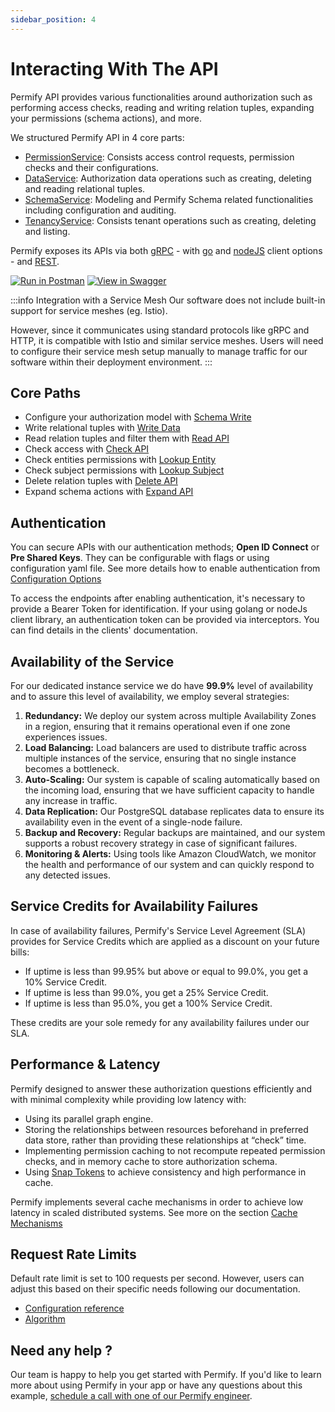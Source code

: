 ```yaml
---
sidebar_position: 4
---
```


# Interacting With The API

Permify API provides various functionalities around authorization such as performing access checks, reading and writing relation tuples, expanding your permissions (schema actions), and more.

We structured Permify API in 4 core parts:

- [PermissionService]: Consists access control requests, permission checks and their configurations.
- [DataService]: Authorization data operations such as creating, deleting and reading relational tuples.
- [SchemaService]: Modeling and Permify Schema related functionalities including configuration and auditing.
- [TenancyService]: Consists tenant operations such as creating, deleting and listing.

Permify exposes its APIs via both [gRPC](https://buf.build/permify/permify/docs/main:base.v1) - with [go] and [nodeJS] client options - and [REST](https://restfulapi.net/).

[PermissionService]: ../../api-overview/permission
[DataService]: ../../api-overview/data
[SchemaService]: ../../api-overview/schema
[TenancyService]: ../../api-overview/tenancy
[go]: https://github.com/Permify/permify-go
[nodeJS]: https://github.com/Permify/permify-node

[![Run in Postman](https://run.pstmn.io/button.svg)](https://www.postman.com/permify-dev/workspace/permify/collection)
[![View in Swagger](http://jessemillar.github.io/view-in-swagger-button/button.svg)](https://permify.github.io/permify-swagger/)

:::info Integration with a Service Mesh
Our software does not include built-in support for service meshes (eg. Istio). 

However, since it communicates using standard protocols like gRPC and HTTP, it is compatible with Istio and similar service meshes. Users will need to configure their service mesh setup manually to manage traffic for our software within their deployment environment.
:::

## Core Paths

- Configure your authorization model with [Schema Write](../api-overview/schema/write-schema.md)
- Write relational tuples with [Write Data](../api-overview/data/write-data.md)
- Read relation tuples and filter them with [Read API](../api-overview/data/read-relationships.md)
- Check access with [Check API](../api-overview/permission/check-api.md)
- Check entities permissions with [Lookup Entity](../api-overview/permission/lookup-entity.md)
- Check subject permissions with [Lookup Subject](../api-overview/permission/lookup-subject.md)
- Delete relation tuples with [Delete API](../api-overview/data/delete-data.md)
- Expand schema actions with [Expand API](../api-overview/permission/expand-api.md)

## Authentication

You can secure APIs with our authentication methods; **Open ID Connect** or **Pre Shared Keys**. They can be configurable with flags or using configuration yaml file. See more details how to enable authentication from [Configuration Options](../reference/configuration.md)

To access the endpoints after enabling authentication, it's necessary to provide a Bearer Token for identification. If your using golang or nodeJs client library, an authentication token can be provided via interceptors. You can find details in the clients' documentation.

## Availability of the Service

For our dedicated instance service we do have **99.9%** level of availability and to assure this level of availability, we employ several strategies:

1. **Redundancy:** We deploy our system across multiple Availability Zones in a region, ensuring that it remains operational even if one zone experiences issues.
2. **Load Balancing:** Load balancers are used to distribute traffic across multiple instances of the service, ensuring that no single instance becomes a bottleneck.
3. **Auto-Scaling:** Our system is capable of scaling automatically based on the incoming load, ensuring that we have sufficient capacity to handle any increase in traffic.
4. **Data Replication:** Our PostgreSQL database replicates data to ensure its availability even in the event of a single-node failure.
5. **Backup and Recovery:** Regular backups are maintained, and our system supports a robust recovery strategy in case of significant failures.
6. **Monitoring & Alerts:** Using tools like Amazon CloudWatch, we monitor the health and performance of our system and can quickly respond to any detected issues.

## Service Credits for Availability Failures

In case of availability failures, Permify's Service Level Agreement (SLA) provides for Service Credits which are applied as a discount on your future bills:

- If uptime is less than 99.95% but above or equal to 99.0%, you get a 10% Service Credit.
- If uptime is less than 99.0%, you get a 25% Service Credit.
- If uptime is less than 95.0%, you get a 100% Service Credit.

These credits are your sole remedy for any availability failures under our SLA.

## Performance & Latency

Permify designed to answer these authorization questions efficiently and with minimal complexity while providing low latency with:
- Using its parallel graph engine. 
- Storing the relationships between resources beforehand in preferred data store, rather than providing these relationships at “check” time.
- Implementing permission caching to not recompute repeated permission checks, and in memory cache to store authorization schema.
- Using [Snap Tokens](../../reference/snap-tokens) to achieve consistency and high performance in cache.

Permify implements several cache mechanisms in order to achieve low latency in scaled distributed systems. See more on the section [Cache Mechanisms](../reference/cache.md) 

## Request Rate Limits

Default rate limit is set to 100 requests per second. However, users can adjust this based on their specific needs following our documentation. 

- [Configuration reference](../../reference/configuration)
- [Algorithm](https://en.wikipedia.org/wiki/Token_bucket)

## Need any help ?

Our team is happy to help you get started with Permify. If you'd like to learn more about using Permify in your app or have any questions about this example, [schedule a call with one of our Permify engineer](https://meetings-eu1.hubspot.com/ege-aytin/call-with-an-expert).
